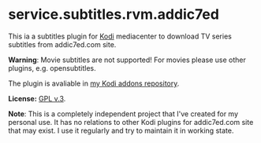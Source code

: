 # service.subtitles.rvm.addic7ed

This ia a subtitles plugin for [Kodi](www.kodi.tv) mediacenter to download
TV series subtitles from addic7ed.com site.

**Warning**: Movie subtitles are not supported! For movies please use other plugins,
e.g. opensubtitles.

The plugin is avaliable in
[my Kodi addons repository](https://romanvm.github.io/kodi_repo/repo/repository.romanvm/repository.romanvm-2.0.0.zip).

**License:** [GPL v.3](http://www.gnu.org/licenses/gpl-3.0.en.html).

**Note**: This is a completely independent project that I've created for my personal use.
It has no relations to other Kodi plugins for addic7ed.com site that may exist.
I use it regularly and try to maintain it in working state.
